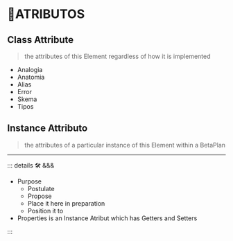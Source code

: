 # 🔷<beta>ATRIBUTOS</beta>

## Class Attribute

> the attributes of this Element regardless of how it is implemented

- Analogia
- Anatomia
- Alias
- Error
- Skema
- Tipos

## Instance Attributo

> the attributes of a particular instance of this Element within a BetaPlan

---

<!-- =================================================== -->
<!-- =================================================== -->
<!-- =================================================== -->
<!-- =================================================== -->
<!-- =================================================== -->
::: details 🛠 <dev>&&&</dev>

- Purpose
    - Postulate
    - Propose
    - Place it here in preparation
    - Position it to
- Properties is an Instance Atribut which has Getters and Setters

:::
